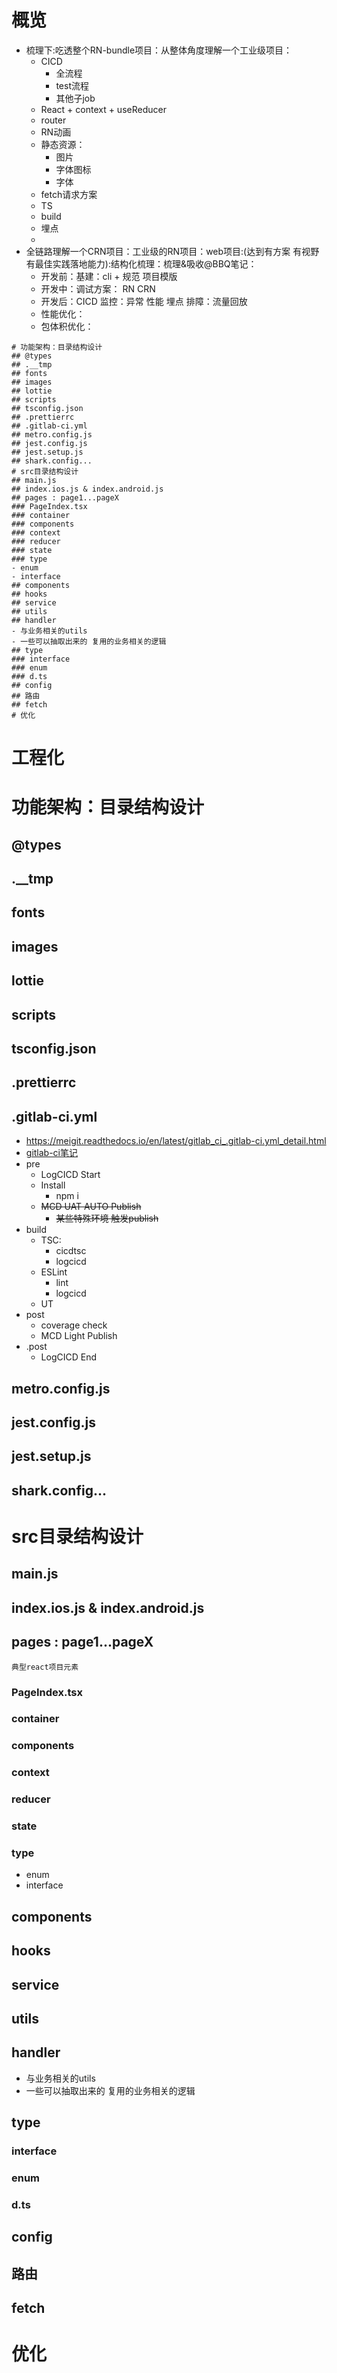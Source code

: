 # 概览
- 梳理下:吃透整个RN-bundle项目：从整体角度理解一个工业级项目：
    - CICD
        - 全流程
        - test流程
        - 其他子job
    - React + context + useReducer
    - router
    - RN动画
    - 静态资源：
        - 图片
        - 字体图标
        - 字体
    - fetch请求方案
    - TS
    - build
    - 埋点
    - 
- 全链路理解一个CRN项目：工业级的RN项目：web项目:(达到有方案 有视野 有最佳实践落地能力):结构化梳理：梳理&吸收@BBQ笔记：
    - 开发前：基建：cli + 规范 项目模版
    - 开发中：调试方案： RN CRN
    - 开发后：CICD 监控：异常 性能 埋点 排障：流量回放 
    - 性能优化：
    - 包体积优化：
```目录设计
# 功能架构：目录结构设计
## @types
## .__tmp
## fonts
## images
## lottie
## scripts
## tsconfig.json
## .prettierrc
## .gitlab-ci.yml
## metro.config.js
## jest.config.js
## jest.setup.js
## shark.config...
# src目录结构设计
## main.js
## index.ios.js & index.android.js
## pages : page1...pageX
### PageIndex.tsx
### container
### components
### context
### reducer
### state
### type
- enum
- interface
## components
## hooks
## service
## utils
## handler
- 与业务相关的utils
- 一些可以抽取出来的 复用的业务相关的逻辑
## type
### interface
### enum
### d.ts
## config
## 路由
## fetch
# 优化
```

# 工程化

# 功能架构：目录结构设计
## @types
## .__tmp
## fonts
## images
## lottie
## scripts
## tsconfig.json
## .prettierrc
## .gitlab-ci.yml
- https://meigit.readthedocs.io/en/latest/gitlab_ci_.gitlab-ci.yml_detail.html
- [gitlab-ci笔记](笔记/工程化/CICD/gitlab-ci.yml.md)
- pre
    - LogCICD Start
    - Install
        - npm i
    - ~~MCD UAT AUTO Publish~~
        - ~~某些特殊环境 触发publish~~
- build
    - TSC:
        - cicdtsc
        - logcicd
    - ESLint
        - lint
        - logcicd
    - UT
- post
    - coverage check
    - MCD Light Publish
- .post
    - LogCICD End
## metro.config.js
## jest.config.js
## jest.setup.js
## shark.config...
# src目录结构设计
## main.js
## index.ios.js & index.android.js
## pages : page1...pageX
```
典型react项目元素
```
### PageIndex.tsx
### container
### components
### context
### reducer
### state
### type
- enum
- interface
## components
## hooks
## service
## utils
## handler
- 与业务相关的utils
- 一些可以抽取出来的 复用的业务相关的逻辑
## type
### interface
### enum
### d.ts
## config
## 路由
## fetch
# 优化
